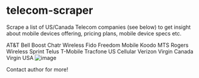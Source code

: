 # telecom-scraper

Scrape a list of US/Canada Telecom companies (see below) to get insight about mobile devices offering, pricing plans, mobile device specs etc.

AT&T
Bell
Boost
Chatr Wireless
Fido
Freedom Mobile
Koodo
MTS
Rogers Wireless
Sprint
Telus
T-Mobile
Tracfone
US Cellular
Verizon
Virgin Canada
Virgin USA
![image](https://user-images.githubusercontent.com/23301349/151703144-75548661-554d-4eb9-b57f-18c507b5561e.png)


Contact author for more!


